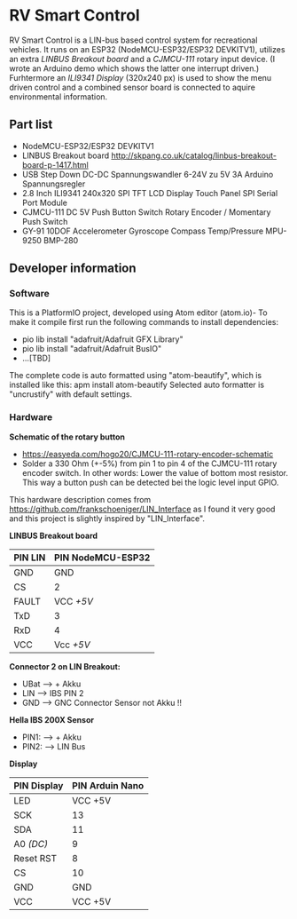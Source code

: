 # RV Smart Control
RV Smart Control is a LIN-bus based control system for recreational vehicles. It runs on an ESP32 (NodeMCU-ESP32/ESP32 DEVKITV1), utilizes an extra *LINBUS Breakout board* and a *CJMCU-111* rotary input device. (I wrote an Arduino demo which shows the latter one interrupt driven.)
Furhtermore an *ILI9341 Display* (320x240 px) is used to show the menu driven control and a combined sensor board is connected to aquire environmental information.

## Part list
* NodeMCU-ESP32/ESP32 DEVKITV1
* LINBUS Breakout board http://skpang.co.uk/catalog/linbus-breakout-board-p-1417.html
* USB Step Down DC-DC Spannungswandler 6-24V zu 5V 3A Arduino Spannungsregler
* 2.8 Inch ILI9341 240x320 SPI TFT LCD Display Touch Panel SPI Serial Port Module
* CJMCU-111 DC 5V Push Button Switch Rotary Encoder / Momentary Push Switch
* GY-91 10DOF Accelerometer Gyroscope Compass Temp/Pressure MPU-9250 BMP-280

## Developer information
### Software
This is a PlatformIO project, developed using Atom editor (atom.io)-
To make it compile first run the following commands to install dependencies:
* pio lib install "adafruit/Adafruit GFX Library"
* pio lib install "adafruit/Adafruit BusIO"
* ...[TBD]

The complete code is auto formatted using "atom-beautify", which is installed like this:
apm install atom-beautify
Selected auto formatter is "uncrustify" with default settings.
   
### Hardware

**Schematic of the rotary button**
* https://easyeda.com/hogo20/CJMCU-111-rotary-encoder-schematic
* Solder a 330 Ohm (+-5%) from pin 1 to pin 4 of the CJMCU-111 rotary encoder switch. In other words: Lower the value of bottom most resistor. This way a button push can be detected bei the logic level input GPIO.

This hardware description comes from https://github.com/frankschoeniger/LIN_Interface as I found it very good and this project is slightly inspired by "LIN_Interface".

**LINBUS Breakout board**

|PIN LIN    |  PIN NodeMCU-ESP32 |
|-----------|--------------------|
| GND       |  GND |  
| CS        |  2                 |
| FAULT     |  VCC *+5V*  |
| TxD       |  3                 |
| RxD       |  4                 |
| VCC       |  Vcc *+5V* |

**Connector 2 on LIN Breakout:**

- UBat --> + Akku
- LIN  --> IBS PIN 2
- GND  --> GNC Connector Sensor not Akku !!


**Hella IBS 200X Sensor**

- PIN1: --> + Akku
- PIN2: --> LIN Bus


**Display**

|PIN Display  |  PIN Arduin Nano|
|---|----|
|LED          |  VCC +5V |
|SCK          |  13 |
|SDA          |  11 |
|A0 *(DC)*      |  9 |
|Reset RST    |  8 |
|CS           |  10 |
GND          |  GND
VCC          |  VCC +5V
